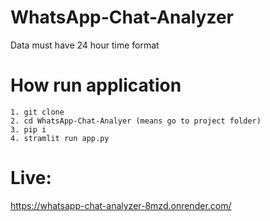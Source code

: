 # WhatsApp-Chat-Analyzer

 Data must have 24 hour time format

# How run application
    1. git clone
    2. cd WhatsApp-Chat-Analyer (means go to project folder)
    3. pip i
    4. stramlit run app.py

# Live:
https://whatsapp-chat-analyzer-8mzd.onrender.com/
